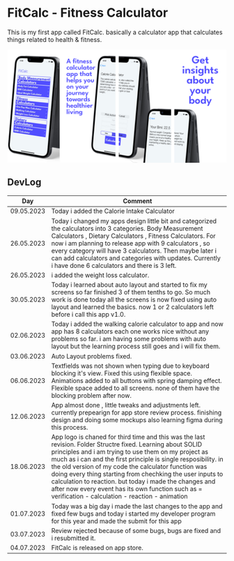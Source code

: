 
# FitCalc - Fitness Calculator

This is my first app called FitCalc. basically a calculator app that calculates things related to health & fitness.



![Uygulama Ekran Görüntüsü](https://github.com/ggokoglann/FitCalc/blob/main/FitCalc%20art/Group%201.png)


  
## DevLog

| Day        	| Comment                                                                                                                                                                                                                                                                                                                                                                                                                                                                                                                          	|
|------------	|----------------------------------------------------------------------------------------------------------------------------------------------------------------------------------------------------------------------------------------------------------------------------------------------------------------------------------------------------------------------------------------------------------------------------------------------------------------------------------------------------------------------------------	|
| 09.05.2023 	| Today i added the Calorie Intake Calculator                                                                                                                                                                                                                                                                                                                                                                                                                                                                                      	|
| 26.05.2023 	| Today i changed my apps design little bit and categorized the  calculators into 3 categories.  Body Measurement Calculators , Dietary Calculators , Fitness Calculators. For now i am planning to release app with 9 calculators , so every category  will have 3 calculators.  Then maybe later i can add calculators and categories with updates. Currently i have done 6 calculators and there is 3 left.                                                                                                                     	|
| 26.05.2023 	| i added the weight loss calculator.                                                                                                                                                                                                                                                                                                                                                                                                                                                                                              	|
| 30.05.2023 	| Today i learned about auto layout and started to fix my screens so far  finished 3 of them tenths to go.  So much work is done today all the screens is now fixed using auto layout  and learned the basics. now 1 or 2 calculators left before i call this app v1.0.                                                                                                                                                                                                                                                            	|
| 02.06.2023 	| Today i added the walking calorie calculator to app and now app has 8 calculators  each one works nice without any problems so far. i am having some problems with auto layout but the learning process still  goes and i will fix them.                                                                                                                                                                                                                                                                                         	|
| 03.06.2023 	| Auto Layout problems fixed.                                                                                                                                                                                                                                                                                                                                                                                                                                                                                                      	|
| 06.06.2023 	| Textfields was not shown when typing due to keyboard blocking it's view.  Fixed this using flexible space. Animations added to all buttons with spring damping effect. Flexible space added to all screens. none of them have the blocking problem after now.                                                                                                                                                                                                                                                                    	|
| 12.06.2023 	| App almost done , little tweaks and adjustments left. currently prepearign for  app store review process. finishing design and doing some mockups also learning  figma during this process.                                                                                                                                                                                                                                                                                                                                      	|
| 18.06.2023 	| App logo is chaned for third time and this was the last revision. Folder Structre fixed. Learning about SOLID principles and i am trying to use them on my project as much as i can  and the first principle is single resposibility. in the old version of my code the  calculator function was doing every thing starting from chechking the user inputs to  calculation to reaction. but today i made the changes and after now every event has its own function such as  = verification - calculation - reaction - animation 	|
| 01.07.2023 	| Today was a big day i made the last changes to the app and fixed few bugs and today i  started my developer program for this year and made the submit for this app                                                                                                                                                                                                                                                                                                                                                               	|
| 03.07.2023 	| Review rejected because of some bugs, bugs are fixed and i resubmitted it.                                                                                                                                                                                                                                                                                                                                                                                                                                                       	|
| 04.07.2023 	| FitCalc is released on app store.                                                                                                                                                                                                                                                                                                                                                                                                                                                                                                	|                                                                                                                                                                                                                                                    	|

  